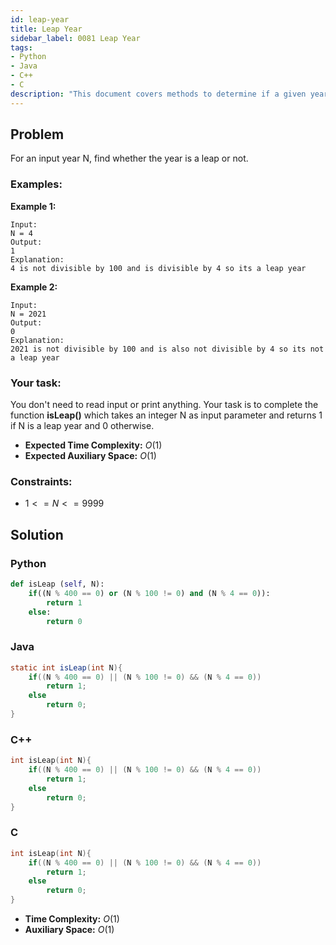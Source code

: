 ```yaml
---
id: leap-year
title: Leap Year
sidebar_label: 0081 Leap Year
tags:
- Python
- Java
- C++
- C
description: "This document covers methods to determine if a given year is a leap year or not in various programming languages."
---
```


## Problem

For an input year N, find whether the year is a leap or not. 

### Examples:
**Example 1:**
```
Input:
N = 4
Output:
1
Explanation:
4 is not divisible by 100 and is divisible by 4 so its a leap year
```

**Example 2:**
```
Input:
N = 2021
Output:
0
Explanation:
2021 is not divisible by 100 and is also not divisible by 4 so its not a leap year
```

### Your task:

You don't need to read input or print anything. Your task is to complete the function **isLeap()** which takes an integer N as input parameter and returns 1 if N is a leap year and 0 otherwise.

- **Expected Time Complexity:** $O(1)$
- **Expected Auxiliary Space:** $O(1)$

### Constraints:

- $1<=N<=9999$

## Solution
### Python
```python
def isLeap (self, N):
    if((N % 400 == 0) or (N % 100 != 0) and (N % 4 == 0)): 
        return 1
    else:
        return 0
```

### Java
```java
static int isLeap(int N){
    if((N % 400 == 0) || (N % 100 != 0) && (N % 4 == 0))
        return 1;
    else
        return 0;
}
```

### C++
```cpp
int isLeap(int N){
    if((N % 400 == 0) || (N % 100 != 0) && (N % 4 == 0))
        return 1;
    else
        return 0;
}
```

### C
```c
int isLeap(int N){
    if((N % 400 == 0) || (N % 100 != 0) && (N % 4 == 0))
        return 1;
    else
        return 0;
}
```

- **Time Complexity:** $O(1)$
- **Auxiliary Space:** $O(1)$